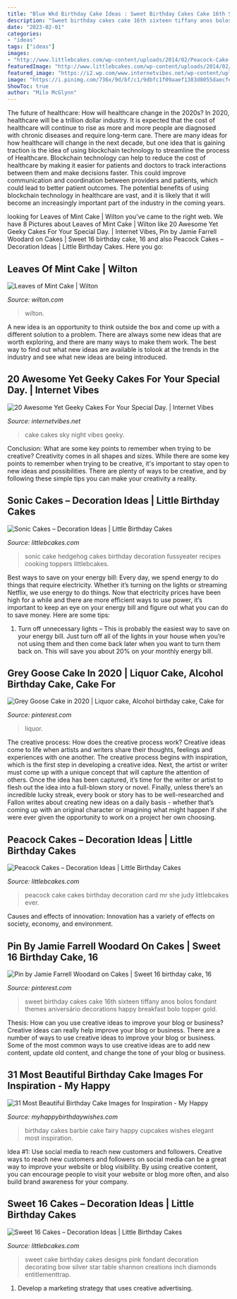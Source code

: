 ```yaml
---
title: "Blue Wkd Birthday Cake Ideas : Sweet Birthday Cakes Cake 16th Sixteen Tiffany Anos Bolos Fondant Themes Aniversário Decorations Happy Breakfast Bolo Topper Gold"
description: "Sweet birthday cakes cake 16th sixteen tiffany anos bolos fondant themes aniversário decorations happy breakfast bolo topper gold"
date: "2023-02-01"
categories:
- "ideas"
tags: ["ideas"]
images:
- "http://www.littlebcakes.com/wp-content/uploads/2014/02/Peacock-Cake-Images.jpg"
featuredImage: "http://www.littlebcakes.com/wp-content/uploads/2014/02/Peacock-Cake-Images.jpg"
featured_image: "https://i2.wp.com/www.internetvibes.net/wp-content/uploads/2018/04/Night-Sky-Cake-ides.jpg?resize=696%2C1045&amp;ssl=1"
image: "https://i.pinimg.com/736x/9d/bf/c1/9dbfc1f09aaef1383d8055daecfe87d1.jpg"
ShowToc: true
author: "Milo McGlynn"
---
```



The future of healthcare: How will healthcare change in the 2020s?
In 2020, healthcare will be a trillion dollar industry. It is expected that the cost of healthcare will continue to rise as more and more people are diagnosed with chronic diseases and require long-term care. There are many ideas for how healthcare will change in the next decade, but one idea that is gaining traction is the idea of using blockchain technology to streamline the process of Healthcare. Blockchain technology can help to reduce the cost of healthcare by making it easier for patients and doctors to track interactions between them and make decisions faster. This could improve communication and coordination between providers and patients, which could lead to better patient outcomes. The potential benefits of using blockchain technology in healthcare are vast, and it is likely that it will become an increasingly important part of the industry in the coming years.

	

		
looking for Leaves of Mint Cake | Wilton you've came to the right web. We have 8 Pictures about Leaves of Mint Cake | Wilton like 20 Awesome Yet Geeky Cakes For Your Special Day. | Internet Vibes, Pin by Jamie Farrell Woodard on Cakes | Sweet 16 birthday cake, 16 and also Peacock Cakes – Decoration Ideas | Little Birthday Cakes. Here you go:
		
    
## Leaves Of Mint Cake | Wilton

<img loading=lazy src="https://www.wilton.com/dw/image/v2/AAWA_PRD/on/demandware.static/-/Sites-wilton-project-master/default/dwecf86312/images/project/WLPROJ-9134/WiltonLeafHero.jpg?sw=1440&amp;sh=750&amp;sm=fit" onerror="this.onerror=null;this.src='https://tse4.mm.bing.net/th?id=OIP.PHOaLmEqfgm_Fz5i7_JxGQHaHa&amp;pid=15.1';" alt="Leaves of Mint Cake | Wilton">

_Source: wilton.com_

>wilton. 

	

A new idea is an opportunity to think outside the box and come up with a different solution to a problem. There are always some new ideas that are worth exploring, and there are many ways to make them work. The best way to find out what new ideas are available is tolook at the trends in the industry and see what new ideas are being introduced.

    
## 20 Awesome Yet Geeky Cakes For Your Special Day. | Internet Vibes

<img loading=lazy src="https://i2.wp.com/www.internetvibes.net/wp-content/uploads/2018/04/Night-Sky-Cake-ides.jpg?resize=696%2C1045&amp;ssl=1" onerror="this.onerror=null;this.src='https://tse2.mm.bing.net/th?id=OIP.TKbdF656BzTGa8YXju2ZDwHaLH&amp;pid=15.1';" alt="20 Awesome Yet Geeky Cakes For Your Special Day. | Internet Vibes">

_Source: internetvibes.net_

>cake cakes sky night vibes geeky. 

	

Conclusion: What are some key points to remember when trying to be creative?
Creativity comes in all shapes and sizes. While there are some key points to remember when trying to be creative, it's important to stay open to new ideas and possibilities. There are plenty of ways to be creative, and by following these simple tips you can make your creativity a reality.

    
## Sonic Cakes – Decoration Ideas | Little Birthday Cakes

<img loading=lazy src="http://www.littlebcakes.com/wp-content/uploads/2014/05/Sonic-Cakes-Images.jpg" onerror="this.onerror=null;this.src='https://tse1.mm.bing.net/th?id=OIP.FXqUi1_9AJ084J4nsdJzHwHaJ4&amp;pid=15.1';" alt="Sonic Cakes – Decoration Ideas | Little Birthday Cakes">

_Source: littlebcakes.com_

>sonic cake hedgehog cakes birthday decoration fussyeater recipes cooking toppers littlebcakes. 

	

Best ways to save on your energy bill:
Every day, we spend energy to do things that require electricity. Whether it’s turning on the lights or streaming Netflix, we use energy to do things. Now that electricity prices have been high for a while and there are more efficient ways to use power, it’s important to keep an eye on your energy bill and figure out what you can do to save money. Here are some tips: 
1. Turn off unnecessary lights – This is probably the easiest way to save on your energy bill. Just turn off all of the lights in your house when you’re not using them and then come back later when you want to turn them back on. This will save you about 20% on your monthly energy bill. 

    
## Grey Goose Cake In 2020 | Liquor Cake, Alcohol Birthday Cake, Cake For

<img loading=lazy src="https://i.pinimg.com/736x/9d/bf/c1/9dbfc1f09aaef1383d8055daecfe87d1.jpg" onerror="this.onerror=null;this.src='https://tse4.mm.bing.net/th?id=OIP.lQc-VYO3h5PrKCGZP_qabwHaJ3&amp;pid=15.1';" alt="Grey Goose Cake in 2020 | Liquor cake, Alcohol birthday cake, Cake for">

_Source: pinterest.com_

>liquor. 

	

The creative process: How does the creative process work?
Creative ideas come to life when artists and writers share their thoughts, feelings and experiences with one another. The creative process begins with inspiration, which is the first step in developing a creative idea. Next, the artist or writer must come up with a unique concept that will capture the attention of others. Once the idea has been captured, it’s time for the writer or artist to flesh out the idea into a full-blown story or novel. Finally, unless there’s an incredible lucky streak, every book or story has to be well-researched and Fallon writes about creating new ideas on a daily basis - whether that’s coming up with an original character or imagining what might happen if she were ever given the opportunity to work on a project her own choosing.

    
## Peacock Cakes – Decoration Ideas | Little Birthday Cakes

<img loading=lazy src="http://www.littlebcakes.com/wp-content/uploads/2014/02/Peacock-Cake-Images.jpg" onerror="this.onerror=null;this.src='https://tse2.mm.bing.net/th?id=OIP.rlo_YCzMhVEKUNdVZOMReQHaMr&amp;pid=15.1';" alt="Peacock Cakes – Decoration Ideas | Little Birthday Cakes">

_Source: littlebcakes.com_

>peacock cake cakes birthday decoration card mr she judy littlebcakes ever. 

	

Causes and effects of innovation:
Innovation has a variety of effects on society, economy, and environment.

    
## Pin By Jamie Farrell Woodard On Cakes | Sweet 16 Birthday Cake, 16

<img loading=lazy src="https://i.pinimg.com/736x/59/70/4b/59704b35ffd9041c00352ed51113f8bd--sweet-sixteen-cakes-sweet--cakes.jpg" onerror="this.onerror=null;this.src='https://tse1.mm.bing.net/th?id=OIP.iqL5pTX-ISIoKn5ZQo8VdgHaJ3&amp;pid=15.1';" alt="Pin by Jamie Farrell Woodard on Cakes | Sweet 16 birthday cake, 16">

_Source: pinterest.com_

>sweet birthday cakes cake 16th sixteen tiffany anos bolos fondant themes aniversário decorations happy breakfast bolo topper gold. 

	

Thesis: How can you use creative ideas to improve your blog or business?
Creative ideas can really help improve your blog or business. There are a number of ways to use creative ideas to improve your blog or business. Some of the most common ways to use creative ideas are to add new content, update old content, and change the tone of your blog or business.

    
## 31 Most Beautiful Birthday Cake Images For Inspiration - My Happy

<img loading=lazy src="https://www.myhappybirthdaywishes.com/wp-content/uploads/2016/01/barbie-fairy-images-of-birthday-cakes-with-cupcakes.jpg" onerror="this.onerror=null;this.src='https://tse2.mm.bing.net/th?id=OIP.pELiND5Xpr4-hAQyJysp6wHaJ3&amp;pid=15.1';" alt="31 Most Beautiful Birthday Cake Images for Inspiration - My Happy">

_Source: myhappybirthdaywishes.com_

>birthday cakes barbie cake fairy happy cupcakes wishes elegant most inspiration. 

	

Idea #1: Use social media to reach new customers and followers.
Creative ways to reach new customers and followers on social media can be a great way to improve your website or blog visibility. By using creative content, you can encourage people to visit your website or blog more often, and also build brand awareness for your company.

    
## Sweet 16 Cakes – Decoration Ideas | Little Birthday Cakes

<img loading=lazy src="http://www.littlebcakes.com/wp-content/uploads/2014/02/Sweet-16-Cake-Designs.jpg" onerror="this.onerror=null;this.src='https://tse1.mm.bing.net/th?id=OIP.q4EwKaDHYu_Ow7TWRIpPMgHaLI&amp;pid=15.1';" alt="Sweet 16 Cakes – Decoration Ideas | Little Birthday Cakes">

_Source: littlebcakes.com_

>sweet cake birthday cakes designs pink fondant decoration decorating bow silver star table shannon creations inch diamonds entitlementtrap. 

	

1. Develop a marketing strategy that uses creative advertising.

